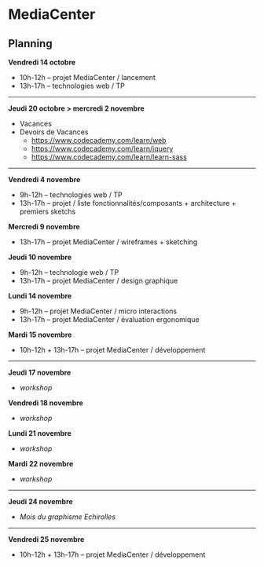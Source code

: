 # MediaCenter

## Planning

**Vendredi 14 octobre**
* 10h-12h – projet MediaCenter / lancement
* 13h-17h – technologies web / TP

---

**Jeudi 20 octobre > mercredi 2 novembre**
* Vacances
* Devoirs de Vacances
    * https://www.codecademy.com/learn/web
    * https://www.codecademy.com/learn/jquery
    * https://www.codecademy.com/learn/learn-sass

---

**Vendredi 4 novembre**
* 9h-12h – technologies web / TP
* 13h-17h – projet / liste fonctionnalités/composants + architecture + premiers sketchs

**Mercredi 9 novembre**
* 13h-17h – projet MediaCenter / wireframes + sketching

**Jeudi 10 novembre**
* 9h-12h – technologie web / TP
* 13h-17h – projet MediaCenter / design graphique

**Lundi 14 novembre**
* 9h-12h – projet MediaCenter / micro interactions
* 13h-17h – projet MediaCenter / évaluation ergonomique

**Mardi 15 novembre**
* 10h-12h + 13h-17h – projet MediaCenter / développement

---

**Jeudi 17 novembre**
* _workshop_

**Vendredi 18 novembre**
* _workshop_

**Lundi 21 novembre**
* _workshop_

**Mardi 22 novembre**
* _workshop_

---

**Jeudi 24 novembre**
* _Mois du graphisme Echirolles_

---

**Vendredi 25 novembre**
* 10h-12h + 13h-17h – projet MediaCenter / développement
